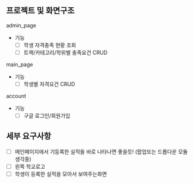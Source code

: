 ## 프로젝트 및 화면구조

admin_page

- 기능
  - [ ] 학생 자격충족 현황 조회
  - [ ] 트랙/카테고리/학위별 충족요건 CRUD

main_page

- 기능
  - [ ] 학생별 자격요건 CRUD

account

- 기능
  - [ ] 구글 로그인/회원가입

## 세부 요구사항

- [ ] 메인페이지에서 기등록한 실적들 바로 나타나면 좋을듯! (팝업또는 드롭다운 모듈 생각중)
- [ ] 왼쪽 학교로고
- [ ] 학생이 등록한 실적을 모아서 보여주는화면
